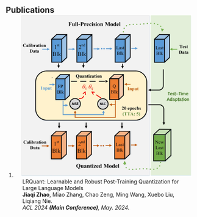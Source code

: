 <h2 id="publications" style="margin: 2px 0px -15px;">Publications</h2>

<div class="publications">
<ol class="bibliography">

<li>
<div class="pub-row">

  <div class="col-sm-3 abbr" style="position: relative;padding-right: 15px;padding-left: 15px;">
    <img src="assets/img/acl2024.jpg" class="teaser img-fluid z-depth-1">
<!--     <abbr class="badge">arXiv</abbr> -->
  </div>

  <div class="col-sm-9" style="position: relative;padding-right: 15px;padding-left: 20px;">
<!--     <div class="title"><a href="https://arxiv.org/pdf/2002.10211.pdf">LRQuant: Learnable and Robust Post-Training Quantization for Large Language Models</a></div> -->
    <div class="title">LRQuant: Learnable and Robust Post-Training Quantization for Large Language Models</div> 
    <div class="author"><strong>Jiaqi Zhao</strong>, Miao Zhang, Chao Zeng, Ming Wang, Xuebo Liu, Liqiang Nie.</div>
    <div class="periodical"><em>ACL 2024 <strong>(Main Conference)</strong>, May. 2024.</em></div>
<!--     <div class="links">
      <a href="https://arxiv.org/pdf/2002.10211.pdf" class="btn btn-sm z-depth-0" role="button" target="_blank" style="font-size:12px;">PDF</a>
      <a href="https://github.com/Hanchao-Zhang/K-Tensors" class="btn btn-sm z-depth-0" role="button" target="_blank" style="font-size:12px;">Code</a>
      <a href="https://dblp.uni-trier.de/rec/conf/cvpr/LiuSLSS20.html?view=bibtex" class="btn btn-sm z-depth-0" role="button" target="_blank" style="font-size:12px;">BibTex</a>
      <strong><i style="color:#7b5aa6">arXiv.org</i></strong>
    </div> -->
  </div>
</div>
</li>
  
<br>

</ol>
</div>
